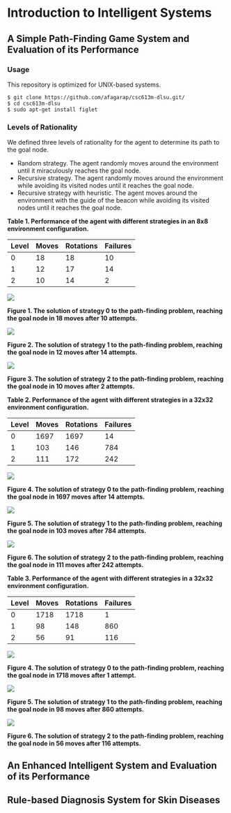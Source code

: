 Introduction to Intelligent Systems
===

## A Simple Path-Finding Game System and Evaluation of its Performance

### Usage

This repository is optimized for UNIX-based systems.

```buildoutcfg
$ git clone https://github.com/afagarap/csc613m-dlsu.git/
$ cd csc613m-dlsu
$ sudo apt-get install figlet
```

### Levels of Rationality

We defined three levels of rationality for the agent to determine its path to the goal node.

* Random strategy. The agent randomly moves around the environment until it miraculously reaches the goal node. 
* Recursive strategy. The agent randomly moves around the environment while avoiding its visited nodes until it reaches the goal node.
* Recursive strategy with heuristic. The agent moves around the environment with the guide of the beacon while avoiding its visited nodes until it reaches the goal node.

**Table 1. Performance of the agent with different strategies in an 8x8 environment configuration.**

|Level|Moves|Rotations|Failures|
|-----|-----|---------|--------|
|0|18|18|10|
|1|12|17|14|
|2|10|14|2|


![](assets/config-1-level-0.gif)

**Figure 1. The solution of strategy 0 to the path-finding problem, reaching the goal node in 18 moves after 10 attempts.**

![](assets/config-1-level-1.gif)

**Figure 2. The solution of strategy 1 to the path-finding problem, reaching the goal node in 12 moves after 14 attempts.**

![](assets/config-1-level-2.gif)

**Figure 3. The solution of strategy 2 to the path-finding problem, reaching the goal node in 10 moves after 2 attempts.**

**Table 2. Performance of the agent with different strategies in a 32x32 environment configuration.**

|Level|Moves|Rotations|Failures|
|-----|-----|---------|--------|
|0|1697|1697|14|
|1|103|146|784|
|2|111|172|242|

![](assets/config-2-level-0.png)

**Figure 4. The solution of strategy 0 to the path-finding problem, reaching the goal node in 1697 moves after 14 attempts.**

![](assets/config-2-level-1.png)

**Figure 5. The solution of strategy 1 to the path-finding problem, reaching the goal node in 103 moves after 784 attempts.**

![](assets/config-2-level-2.png)

**Figure 6. The solution of strategy 2 to the path-finding problem, reaching the goal node in 111 moves after 242 attempts.**

**Table 3. Performance of the agent with different strategies in a 32x32 environment configuration.**

|Level|Moves|Rotations|Failures|
|-----|-----|---------|--------|
|0|1718|1718|1|
|1|98|148|860|
|2|56|91|116|

![](assets/config-3-level-0.png)

**Figure 4. The solution of strategy 0 to the path-finding problem, reaching the goal node in 1718 moves after 1 attempt.**

![](assets/config-3-level-1.png)

**Figure 5. The solution of strategy 1 to the path-finding problem, reaching the goal node in 98 moves after 860 attempts.**

![](assets/config-3-level-2.png)

**Figure 6. The solution of strategy 2 to the path-finding problem, reaching the goal node in 56 moves after 116 attempts.**

## An Enhanced Intelligent System and Evaluation of its Performance

## Rule-based Diagnosis System for Skin Diseases
